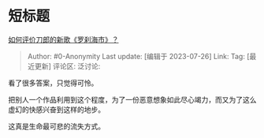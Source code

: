 # 短标题
[如何评价刀郎的新歌《罗刹海市》？](https://www.zhihu.com/question/613552813/answer/3135386855)

> Author: #0-Anonymity
> Last update: [编辑于 2023-07-26]
> Link:
> Tag: [最近更新]
> 评论区:
> 泛讨论:

看了很多答案，只觉得可怜。

把别人一个作品利用到这个程度，为了一份恶意想象如此尽心竭力，而又为了这么虚幻的快感兴奋到这样的地步。

这真是生命最可悲的流失方式。